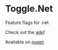 Toggle.Net
=======

Feature flags for .net

Check out the [wiki](https://github.com/Teleopti/Toggle.Net/wiki/Simple-example)!

Available on [nuget](https://www.nuget.org/packages/Toggle.Net/).
